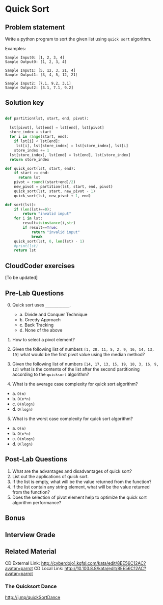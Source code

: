 # Quick Sort

## Problem statement
Write a python program to sort the given list using `quick sort` algorithm.

Examples:
```
Sample Input0: [1, 2, 3, 4]
Sample Output0: [1, 2, 3, 4]

Sample Input1: [5, 12, 3, 21, 4]
Sample Output1: [3, 4, 5, 12, 21] 

Sample Input2: [7.1, 9.2, 3.1]
Sample Output2: [3.1, 7.1, 9.2]
```

## Solution key

```python 

def partition(lst, start, end, pivot):
  
  lst[pivot], lst[end] = lst[end], lst[pivot]
  store_index = start
  for i in range(start, end):
    if lst[i] < lst[end]:
     lst[i], lst[store_index] = lst[store_index], lst[i]
    store_index += 1
  lst[store_index], lst[end] = lst[end], lst[store_index]
  return store_index

def quick_sort(lst, start, end):
    if start >= end:
      return lst
    pivot = round((start+end)/2)
    new_pivot = partition(lst, start, end, pivot)
    quick_sort(lst, start, new_pivot - 1)
    quick_sort(lst, new_pivot + 1, end)

def sort(lst):
    if (len(lst)==0):
        return "invalid input"
    for i in lst:
        result=isinstance(i,str)
        if result==True:
            return "invalid input"
            break
    quick_sort(lst, 0, len(lst) - 1)
    #print(lst)
    return lst
```


## CloudCoder exercises
[To be updated]



## Pre-Lab Questions

0. Quick sort uses `___________`.
	- a. Divide and Conquer Technique
	- b. Greedy Approach       
    - c. Back Tracking                 
    - d. None of the above

1. How to select a pivot element?

2. Given the following list of numbers `[1, 20, 11, 5, 2, 9, 16, 14, 13, 19]` what would be the first pivot value using the median method?

3. Given the following list of numbers `[14, 17, 13, 15, 19, 10, 3, 16, 9, 12]` what is the contents of the list after the second partitioning according to the `quicksort` algorithm?

4. What is the average case complexity for quick sort algorithm?
  -  a. `O(n)`    
  - b. `O(n*n)`        
  - c. `O(nlogn)`          
  - d. `O(logn)`

5. What is the worst case complexity for quick sort algorithm?
  - a. `O(n)`    
  - b. `O(n*n)`            
  - c. `O(nlogn)`           
  - d. `O(logn)`


## Post-Lab Questions

 
1. What are the advantages and disadvantages of quick sort?
2. List out the applications of quick sort.
3. If the list is empty, what will be the value returned from the function?
4. If the list contain any string element, what will be the value returned from the function?
5. Does the selection of pivot element help to optimize the quick sort algorithm performance?


## Bonus


## Interview Grade

## Related Material 

CD External Link: http://cyberdojo1.kgfsl.com/kata/edit/8EE56C12AC?avatar=parrot
CD Local Link: http://10.100.8.8/kata/edit/8EE56C12AC?avatar=parrot

### The Quicksort Dance 

http://j.mp/quickSortDance


